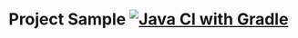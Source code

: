 # Project Sample [![Java CI with Gradle](https://github.com/ElenaZhilina/API_CI/actions/workflows/gradle.yml/badge.svg)](https://github.com/ElenaZhilina/API_CI/actions/workflows/gradle.yml)